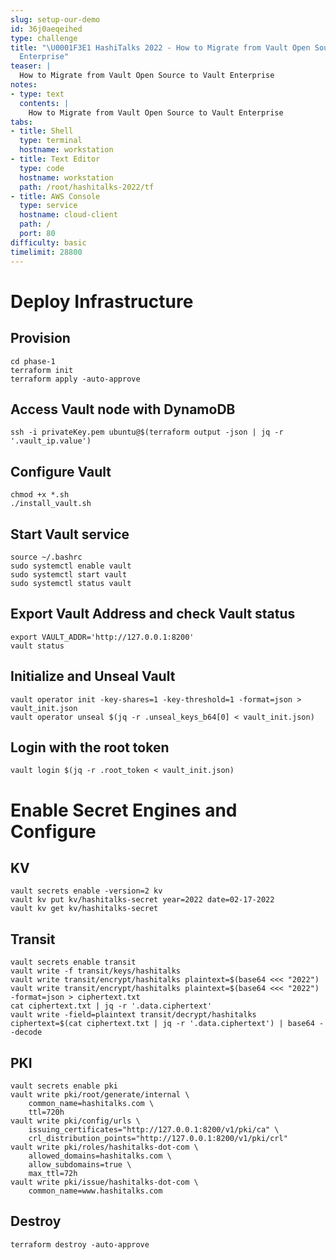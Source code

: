```yaml
---
slug: setup-our-demo
id: 36j0aeqeihed
type: challenge
title: "\U0001F3E1 HashiTalks 2022 - How to Migrate from Vault Open Source to Vault
  Enterprise"
teaser: |
  How to Migrate from Vault Open Source to Vault Enterprise
notes:
- type: text
  contents: |
    How to Migrate from Vault Open Source to Vault Enterprise
tabs:
- title: Shell
  type: terminal
  hostname: workstation
- title: Text Editor
  type: code
  hostname: workstation
  path: /root/hashitalks-2022/tf
- title: AWS Console
  type: service
  hostname: cloud-client
  path: /
  port: 80
difficulty: basic
timelimit: 28800
---
```


Deploy Infrastructure
==================================

## Provision
```
cd phase-1
terraform init
terraform apply -auto-approve
```

## Access Vault node with DynamoDB
```
ssh -i privateKey.pem ubuntu@$(terraform output -json | jq -r '.vault_ip.value')
```

## Configure Vault
```
chmod +x *.sh
./install_vault.sh
```

## Start Vault service
```
source ~/.bashrc
sudo systemctl enable vault
sudo systemctl start vault
sudo systemctl status vault
```

## Export Vault Address and check Vault status
```
export VAULT_ADDR='http://127.0.0.1:8200'
vault status
```

## Initialize and Unseal Vault
```
vault operator init -key-shares=1 -key-threshold=1 -format=json > vault_init.json
vault operator unseal $(jq -r .unseal_keys_b64[0] < vault_init.json)
```

## Login with the root token
```
vault login $(jq -r .root_token < vault_init.json)
```

# Enable Secret Engines and Configure

## KV
```
vault secrets enable -version=2 kv
vault kv put kv/hashitalks-secret year=2022 date=02-17-2022
vault kv get kv/hashitalks-secret
```

## Transit
```
vault secrets enable transit
vault write -f transit/keys/hashitalks
vault write transit/encrypt/hashitalks plaintext=$(base64 <<< "2022")
vault write transit/encrypt/hashitalks plaintext=$(base64 <<< "2022") -format=json > ciphertext.txt
cat ciphertext.txt | jq -r '.data.ciphertext'
vault write -field=plaintext transit/decrypt/hashitalks ciphertext=$(cat ciphertext.txt | jq -r '.data.ciphertext') | base64 --decode
```

## PKI
```
vault secrets enable pki
vault write pki/root/generate/internal \
    common_name=hashitalks.com \
    ttl=720h
vault write pki/config/urls \
    issuing_certificates="http://127.0.0.1:8200/v1/pki/ca" \
    crl_distribution_points="http://127.0.0.1:8200/v1/pki/crl"
vault write pki/roles/hashitalks-dot-com \
    allowed_domains=hashitalks.com \
    allow_subdomains=true \
    max_ttl=72h
vault write pki/issue/hashitalks-dot-com \
    common_name=www.hashitalks.com
```


## Destroy
```
terraform destroy -auto-approve
```